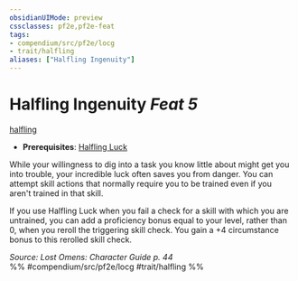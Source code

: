 ```yaml
---
obsidianUIMode: preview
cssclasses: pf2e,pf2e-feat
tags:
- compendium/src/pf2e/locg
- trait/halfling
aliases: ["Halfling Ingenuity"]
---
```

# Halfling Ingenuity  *Feat 5*  
[halfling](rules/traits/halfling.md "Halfling Ancestry & Heritage Trait")  

- **Prerequisites**: [Halfling Luck](compendium/feats/halfling-luck.md)

While your willingness to dig into a task you know little about might get you into trouble, your incredible luck often saves you from danger. You can attempt skill actions that normally require you to be trained even if you aren't trained in that skill.

If you use Halfling Luck when you fail a check for a skill with which you are untrained, you can add a proficiency bonus equal to your level, rather than 0, when you reroll the triggering skill check. You gain a +4 circumstance bonus to this rerolled skill check.

*Source: Lost Omens: Character Guide p. 44*  
%% #compendium/src/pf2e/locg #trait/halfling %%